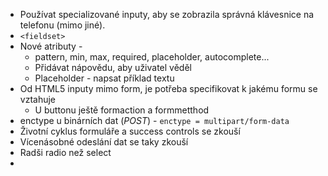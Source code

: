- Používat specializované inputy, aby se zobrazila správná klávesnice na telefonu (mimo jiné).
- `<fieldset>`
- Nové atributy - 
	- pattern, min, max, required, placeholder, autocomplete...
	- Přidávat nápovědu, aby uživatel věděl
	- Placeholder - napsat příklad textu
- Od HTML5 inputy mimo form, je potřeba specifikovat k jakému formu se vztahuje
	- U buttonu ještě formaction a formmetthod
- enctype u binárních dat (*POST*) - `enctype = multipart/form-data`
- Životní cyklus formuláře a success controls se zkouší
- Vícenásobné odeslání dat se taky zkouší
- Radši radio než select
- 